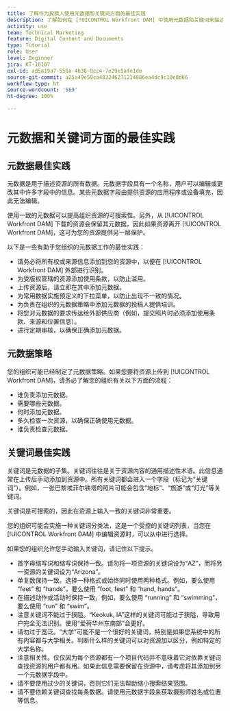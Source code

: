 ```yaml
---
title: 了解作为投稿人使用元数据和关键词方面的最佳实践
description: 了解如何在 [!UICONTROL Workfront DAM] 中使用元数据和关键词来描述资源，以提高组织资源的可搜索性。
activity: use
team: Technical Marketing
feature: Digital Content and Documents
type: Tutorial
role: User
level: Beginner
jira: KT-10107
exl-id: ad5a19a7-556a-4b38-9cc4-7e29e5afe1de
source-git-commit: a25a49e59ca483246271214886ea4dc9c10e8d66
workflow-type: ht
source-wordcount: '569'
ht-degree: 100%

---
```


# 元数据和关键词方面的最佳实践

## 元数据最佳实践

元数据是用于描述资源的所有数据。元数据字段具有一个名称，用户可以编辑或更改其中许多字段中的信息。某些元数据字段由提供资源的应用程序或设备填充，因此无法编辑。

使用一致的元数据可以提高组织资源的可搜索性。另外，从 [!UICONTROL Workfront DAM] 下载的资源会保留其元数据，因此如果资源离开 [!UICONTROL Workfront DAM]，这可为您的资源提供另一层保护。

以下是一些有助于您组织的元数据工作的最佳实践：

* 请务必将所有权或来源信息添加到您的资源中，以便在 [!UICONTROL Workfront DAM] 外部进行识别。
* 为受版权管辖的资源添加使用条款，以防止滥用。
* 上传资源后，请立即在其中添加元数据。
* 为常用数据实施预定义的下拉菜单，以防止出现不一致的情况。
* 为负责在组织的元数据策略中添加元数据的投稿人提供培训。
* 将您对元数据的要求传达给外部供应商（例如，提交照片时必须添加使用条款、来源和位置信息）。
* 进行定期审核，以确保正确添加元数据。

## 元数据策略

您的组织可能已经制定了元数据策略。如果您要将资源上传到 [!UICONTROL Workfront DAM]，请务必了解您的组织有关以下方面的流程：

* 谁负责添加元数据。
* 需要哪些元数据。
* 何时添加元数据。
* 多久检查一次资源，以确保正确使用元数据。
* 谁负责检查元数据。

## 关键词最佳实践

关键词是元数据的子集。关键词往往是关于资源内容的通用描述性术语。此信息通常在上传后手动添加到资源中。所有关键词都会进入一个字段（标记为“关键词”）。例如，一张巴黎埃菲尔铁塔的照片可能会包含“地标”、“旅游”或“灯光”等关键词。

关键词是可搜索的，因此在资源上输入一致的关键词非常重要。

您的组织可能会实施一种关键词分类法，这是一个受控的关键词列表，当您在 [!UICONTROL Workfront DAM] 中编辑资源时，可以从中进行选择。

如果您的组织允许您手动输入关键词，请记住以下提示。

* 首字母缩写词和缩写词保持一致。请勿将一项资源的关键词设为“AZ”，而将另一资源的关键词设为“Arizona”。
* 单复数保持一致。选择一种格式或始终同时使用两种格式。例如，要么使用 “feet” 和 “hands”，要么使用 “foot, feet” 和 “hand, hands”。
* 在描述动作或活动时保持一致，例如，要么使用 “running” 和 “swimming”，要么使用 “run” 和 “swim”。
* 注意关键词不能过于狭隘。“Keokuk, IA”这样的关键词可能过于狭隘，导致用户完全无法识别。使用“爱荷华州东南部”会更好。
* 请勿过于宽泛。“大学”可能不是一个很好的关键词，特别是如果您系统中的所有内容都与大学相关。判断什么样的关键词可以对资源加以区分，例如特定的大学名称。
* 注意相关性。仅仅因为每个资源都有一个项目代码并不意味着它对依靠关键词查找资源的用户都有用。如果此信息需要保留在资源中，请考虑将其添加到另一个元数据字段中。
* 请不要使用过少的关键词，否则它们无法帮助缩小搜索结果范围。
* 请不要依赖关键词查找每条数据。请使用元数据字段来获取摄影师姓名或位置等信息。
